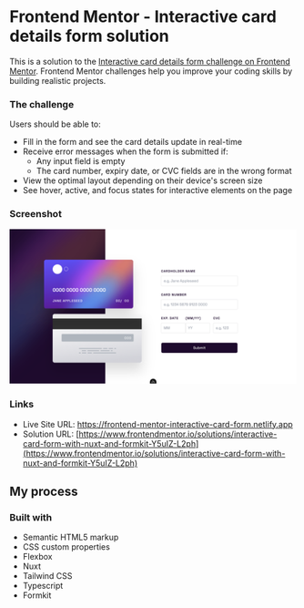 # Frontend Mentor - Interactive card details form solution

This is a solution to
the [Interactive card details form challenge on Frontend Mentor](https://www.frontendmentor.io/challenges/interactive-card-details-form-XpS8cKZDWw).
Frontend Mentor challenges help you improve your coding skills by building realistic projects.

### The challenge

Users should be able to:

- Fill in the form and see the card details update in real-time
- Receive error messages when the form is submitted if:
    - Any input field is empty
    - The card number, expiry date, or CVC fields are in the wrong format
- View the optimal layout depending on their device's screen size
- See hover, active, and focus states for interactive elements on the page

### Screenshot

![screenshot](assets/images/preview.png)

### Links

- Live Site URL: [https://frontend-mentor-interactive-card-form.netlify.app
  ](https://frontend-mentor-interactive-card-form.netlify.app
  )
- Solution
  URL: [https://www.frontendmentor.io/solutions/interactive-card-form-with-nuxt-and-formkit-Y5uIZ-L2ph](https://www.frontendmentor.io/solutions/interactive-card-form-with-nuxt-and-formkit-Y5uIZ-L2ph)

## My process

### Built with

- Semantic HTML5 markup
- CSS custom properties
- Flexbox
- Nuxt
- Tailwind CSS
- Typescript
- Formkit


